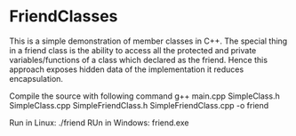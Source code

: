 # FriendClasses
This is a simple demonstration of member classes in C++. The special thing in a friend class is the ability to access all the protected and private variables/functions of a class which declared as the friend. Hence this approach exposes hidden data of the implementation it reduces encapsulation.

Compile the source with following command
g++ main.cpp SimpleClass.h SimpleClass.cpp SimpleFriendClass.h SimpleFriendClass.cpp -o friend

Run in Linux: ./friend
RUn in Windows: friend.exe
